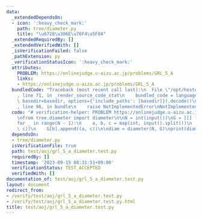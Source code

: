 ```yaml
---
data:
  _extendedDependsOn:
  - icon: ':heavy_check_mark:'
    path: tree/diameter.py
    title: "\u6728\u306E\u76F4\u5F84"
  _extendedRequiredBy: []
  _extendedVerifiedWith: []
  _isVerificationFailed: false
  _pathExtension: py
  _verificationStatusIcon: ':heavy_check_mark:'
  attributes:
    PROBLEM: https://onlinejudge.u-aizu.ac.jp/problems/GRL_5_A
    links:
    - https://onlinejudge.u-aizu.ac.jp/problems/GRL_5_A
  bundledCode: "Traceback (most recent call last):\n  File \"/opt/hostedtoolcache/PyPy/3.10.13/x64/lib/pypy3.10/site-packages/onlinejudge_verify/documentation/build.py\"\
    , line 71, in _render_source_code_stat\n    bundled_code = language.bundle(stat.path,\
    \ basedir=basedir, options={'include_paths': [basedir]}).decode()\n  File \"/opt/hostedtoolcache/PyPy/3.10.13/x64/lib/pypy3.10/site-packages/onlinejudge_verify/languages/python.py\"\
    , line 96, in bundle\n    raise NotImplementedError\nNotImplementedError\n"
  code: "# verification-helper: PROBLEM https://onlinejudge.u-aizu.ac.jp/problems/GRL_5_A\n\
    \nfrom tree.diameter import diameter\n\nN = int(input())\nG = [[] for _ in range(N)]\n\
    for _ in range(N - 1):\n    a, b, c = map(int, input().split())\n    G[a].append((b,\
    \ c))\n    G[b].append((a, c))\n\ndiam = diameter(N, G)\nprint(diam)\n"
  dependsOn:
  - tree/diameter.py
  isVerificationFile: true
  path: test/aoj/grl_5_a_diameter.test.py
  requiredBy: []
  timestamp: '2023-09-15 08:31:51+09:00'
  verificationStatus: TEST_ACCEPTED
  verifiedWith: []
documentation_of: test/aoj/grl_5_a_diameter.test.py
layout: document
redirect_from:
- /verify/test/aoj/grl_5_a_diameter.test.py
- /verify/test/aoj/grl_5_a_diameter.test.py.html
title: test/aoj/grl_5_a_diameter.test.py
---
```

